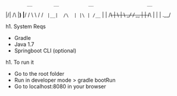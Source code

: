             __        __           __                    __
 |\/|  /\  |__) |__/ /  \ \  /    /  ` |__|  /\  | |\ | /__`
 |  | /~~\ |  \ |  \ \__/  \/     \__, |  | /~~\ | | \| .__/

                                                             
h1. System Reqs

* Gradle
* Java 1.7
* Springboot CLI (optional)

h1. To run it

* Go to the root folder
* Run in developer mode > gradle bootRun
* Go to localhost:8080 in your browser
